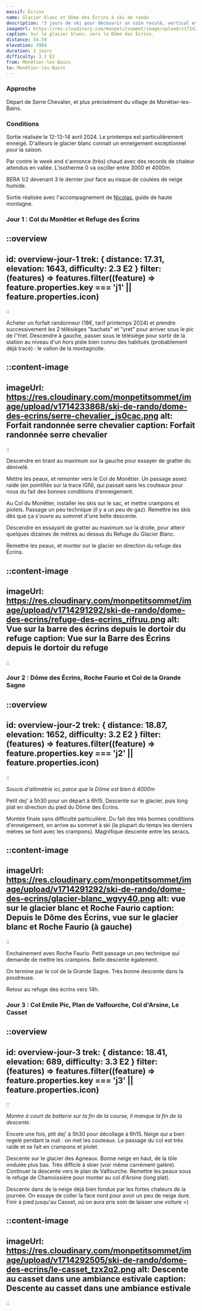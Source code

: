 ```yaml
---
massif: Écrins
name: Glacier blanc et Dôme des Écrins à ski de rando
description: "3 jours de ski pour découvrir un coin reculé, vertical et impressionnant du massif des écrins : le glacier blanc, le Dôme et la Barre. Un raid destiné à des skieurs ayant un bon niveau physique et déjà quelques connaissances en ski alpinisme."
imageUrl: https://res.cloudinary.com/monpetitsommet/image/upload/v1714291291/ski-de-rando/dome-des-ecrins/dome-des-ecrins_plflar.png
caption: Sur le glacier blanc, vers le Dôme des Écrins.
distance: 54.59
elevation: 3984
duration: 3 jours
difficulty: 3.3 E2
from: Monêtier-les-Bains
to: Monêtier-les-Bains
---
```


### Approche
Départ de Serre Chevalier, et plus précisément du village de Monêtier-les-Bains.

### Conditions
Sortie réalisée le 12-13-14 avril 2024. Le printemps est particulièrement enneigé. D'ailleurs le glacier blanc connait un enneigement exceptionnel pour la saison.

Par contre le week end s'annonce (très) chaud avec des records de chaleur attendus en vallée. L'isotherme 0 va osciller entre 3000 et 4000m.

BERA 1/2 devenant 3 le dernier jour face au risque de coulées de neige humide.

Sortie réalisée avec l'accompagnement de [Nicolas](https://queyras-mountain-guides.com/guides), guide de haute montagne.

### Jour 1 : Col du Monêtier et Refuge des Écrins

::overview
---
id: overview-jour-1
trek: { distance: 17.31, elevation: 1643, difficulty: 2.3 E2 }
filter: (features) => features.filter((feature) => feature.properties.key === 'j1' || feature.properties.icon)
---
::

Acheter un forfait randonneur (18€, tarif printemps 2024) et prendre successivement les 2 télésièges "bachats" et "yret" pour arriver sous le pic de l'Yret. Descendre à gauche, passer sous le télésiège pour sortir de la station au niveau d'un hors piste bien connu des habitués (probablement déjà tracé) : le vallon de la montagnolle.

::content-image
---
imageUrl: https://res.cloudinary.com/monpetitsommet/image/upload/v1714233868/ski-de-rando/dome-des-ecrins/serre-chevalier_js0cac.png
alt: Forfait randonnée serre chevalier
caption: Forfait randonnée serre chevalier
---
::

Descendre en tirant au maximum sur la gauche pour essayer de gratter du dénivelé.

Mettre les peaux, et remonter vers le Col de Monêtier. Un passage assez raide (en pointillés sur la trace IGN), qui passait sans les couteaux pour nous du fait des bonnes conditions d'enneigement.

Au Col du Monêtier, installer les skis sur le sac, et mettre crampons et piolets. Passage un peu technique (il y a un peu de gaz). Remettre les skis dès que ça s'ouvre au sommet d'une belle descente.

Descendre en essayant de gratter au maximum sur la droite, pour atterir quelques dizaines de mètres au dessus du Refuge du Glacier Blanc.

Remettre les peaux, et monter sur le glacier en direction du refuge des Écrins.

::content-image
---
imageUrl: https://res.cloudinary.com/monpetitsommet/image/upload/v1714291292/ski-de-rando/dome-des-ecrins/refuge-des-ecrins_rifruu.png
alt: Vue sur la barre des écrins depuis le dortoir du refuge
caption: Vue sur la Barre des Écrins depuis le dortoir du refuge
---
::

### Jour 2 : Dôme des Écrins, Roche Faurio et Col de la Grande Sagne

::overview
---
id: overview-jour-2
trek: { distance: 18.87, elevation: 1652, difficulty: 3.2 E2 }
filter: (features) => features.filter((feature) => feature.properties.key === 'j2' || feature.properties.icon)
---
::

*Soucis d'altimétrie ici, parce que le Dôme est bien à 4000m*

Petit dej' à 5h30 pour un départ à 6h15. Descente sur le glacier, puis long plat en direction du pied du Dôme des Écrins.

Montée finale sans difficulté particulière. Du fait des très bonnes conditions d'enneigement, on arrive au sommet à ski (la plupart du temps les derniers mètres se font avec les crampons). Magnifique descente entre les seracs.

::content-image
---
imageUrl: https://res.cloudinary.com/monpetitsommet/image/upload/v1714291292/ski-de-rando/dome-des-ecrins/glacier-blanc_wgvy40.png
alt: vue sur le glacier blanc et Roche Faurio
caption: Depuis le Dôme des Écrins, vue sur le glacier blanc et Roche Faurio (à gauche)
---
::

Enchainement avec Roche Faurio. Petit passage un peu technique qui demande de mettre les crampons. Belle descente également.

On termine par le col de la Grande Sagne. Très bonne descente dans la poudreuse.

Retour au refuge des écrins vers 14h.

### Jour 3 : Col Emile Pic, Plan de Valfourche, Col d'Arsine, Le Casset

::overview
---
id: overview-jour-3
trek: { distance: 18.41, elevation: 689, difficulty: 3.3 E2 }
filter: (features) => features.filter((feature) => feature.properties.key === 'j3' || feature.properties.icon)
---
::

*Montre à court de batterie sur la fin de la course, il manque la fin de la descente.*

Encore une fois, ptit dej' à 5h30 pour décollage à 6h15. Neige qui a bien regelé pendant la nuit : on met les couteaux. Le passage du col est très raide et se fait en crampons et piolet.

Descente sur le glacier des Agneaux. Bonne neige en haut, de la tôle ondulée plus bas. Très difficle à skier (voir même carrément galère). Continuer la descente vers le plan de Valfourche. Remettre les peaux sous le refuge de Chamoissière pour monter au col d'Arsine (long plat).

Descente dans de la neige déjà bien fondue par les fortes chaleurs de la journée. On essaye de coller la face nord pour avoir un peu de neige dure. Finir à pied jusqu'au Casset, où on aura pris soin de laisser une voiture =)

::content-image
---
imageUrl: https://res.cloudinary.com/monpetitsommet/image/upload/v1714292505/ski-de-rando/dome-des-ecrins/le-casset_tzx2q2.png
alt: Descente au casset dans une ambiance estivale
caption: Descente au casset dans une ambiance estivale
---
::
